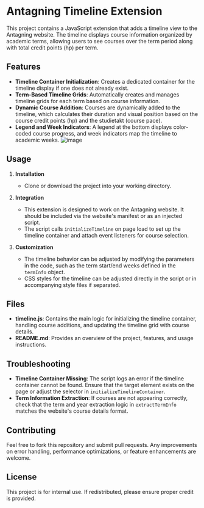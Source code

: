 # Antagning Timeline Extension

This project contains a JavaScript extension that adds a timeline view to the Antagning website. The timeline displays course information organized by academic terms, allowing users to see courses over the term period along with total credit points (hp) per term.

## Features

- **Timeline Container Initialization**: Creates a dedicated container for the timeline display if one does not already exist.
- **Term-Based Timeline Grids**: Automatically creates and manages timeline grids for each term based on course information.
- **Dynamic Course Addition**: Courses are dynamically added to the timeline, which calculates their duration and visual position based on the course credit points (hp) and the studietakt (course pace).
- **Legend and Week Indicators**: A legend at the bottom displays color-coded course progress, and week indicators map the timeline to academic weeks.
![image](https://github.com/user-attachments/assets/2ac20d6a-5346-4228-a7b4-ef0a204e5471)

## Usage

1. **Installation**
   - Clone or download the project into your working directory.

2. **Integration**
   - This extension is designed to work on the Antagning website. It should be included via the website's manifest or as an injected script.
   - The script calls `initializeTimeline` on page load to set up the timeline container and attach event listeners for course selection.

3. **Customization**
   - The timeline behavior can be adjusted by modifying the parameters in the code, such as the term start/end weeks defined in the `termInfo` object.
   - CSS styles for the timeline can be adjusted directly in the script or in accompanying style files if separated.

## Files

- **timeline.js**: Contains the main logic for initializing the timeline container, handling course additions, and updating the timeline grid with course details.
- **README.md**: Provides an overview of the project, features, and usage instructions.

## Troubleshooting

- **Timeline Container Missing**: The script logs an error if the timeline container cannot be found. Ensure that the target element exists on the page or adjust the selector in `initializeTimelineContainer`.
- **Term Information Extraction**: If courses are not appearing correctly, check that the term and year extraction logic in `extractTermInfo` matches the website's course details format.

## Contributing

Feel free to fork this repository and submit pull requests. Any improvements on error handling, performance optimizations, or feature enhancements are welcome.

## License

This project is for internal use. If redistributed, please ensure proper credit is provided.
